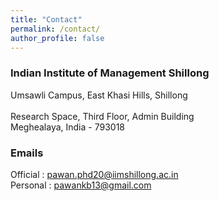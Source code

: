 ```yaml
---
title: "Contact"
permalink: /contact/
author_profile: false
---
```


### Indian Institute of Management Shillong
Umsawli Campus, East Khasi Hills, Shillong \
\
Research Space, Third Floor, Admin Building \
Meghealaya, India - 793018 


### Emails
Official : pawan.phd20@iimshillong.ac.in \
Personal : pawankb13@gmail.com



